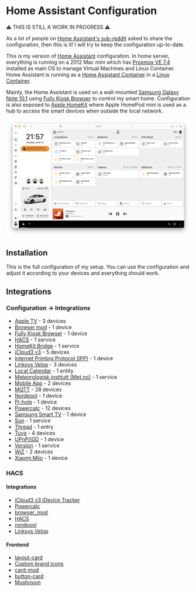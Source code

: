 # Home Assistant Configuration

⚠️ THIS IS STILL A WORK IN PROGRESS ⚠️

As a lot of people on [Home Assistant's sub-reddit](https://www.reddit.com/r/homeassistant/comments/13xdgg2/wip_building_new_dashboard_from_scratch_w_minimal/) asked to share the configuration, then this is it! I will try to keep the configuration up-to-date.

This is my version of [Home Assistant](https://www.home-assistant.io) configuration. In home server, everything is running on a 2012 Mac mini which has [Proxmox VE 7.4](https://www.proxmox.com/en/proxmox-ve) installed as main OS to manage Virtual Machines and Linux Container. Home Assistant is running as a [Home Assistant Container](https://www.home-assistant.io/installation/linux#install-home-assistant-container) in a [Linux Container](https://pve.proxmox.com/wiki/Linux_Container).

Mainly, the Home Assistant is used on a wall-mounted [Samsung Galaxy Note 10.1](https://www.samsung.com/de/support/model/GT-N8010ZWADBT/) using [Fully Kiosk Browser](https://www.fully-kiosk.com/#get-kiosk-apps) to control my smart home. Configuration is also exposed to [Apple HomeKit](https://developer.apple.com/documentation/homekit) where Apple HomePod mini is used as a hub to access the smart devices when outside the local network.

![preview](./www/images/repo/preview.png)

## Installation

This is the full configuration of my setup. You can use the configuration and adjust it according to your devices and everything should work.


## Integrations

### Configuration -> Integrations

- [Apple TV](https://www.home-assistant.io/integrations/apple_tv) - 3 devices
- [Browser mod](https://github.com/thomasloven/hass-browser_mod/blob/master/README.md) - 1 device
- [Fully Kiosk Browser](https://www.home-assistant.io/integrations/fully_kiosk) - 1 device
- [HACS](https://hacs.xyz/docs/configuration/start) - 1 service
- [HomeKit Bridge](https://www.home-assistant.io/integrations/homekit) - 1 service
- [iCloud3 v3](https://gcobb321.github.io/icloud3_v3/#/) - 5 devices
- [Internet Printing Protocol (IPP)](https://www.home-assistant.io/integrations/ipp) - 1 device
- [Linksys Velop](https://github.com/uvjim/linksys_velop) - 3 devices
- [Local Calendar](https://www.home-assistant.io/integrations/local_calendar) - 1 entity
- [Meteorologisk institutt (Met.no)](https://www.home-assistant.io/integrations/met) - 1 service
- [Mobile App](https://www.home-assistant.io/integrations/mobile_app) - 2 devices
- [MQTT](https://www.home-assistant.io/integrations/mqtt) - 28 devices
- [Nordpool](https://github.com/custom-components/nordpool/) - 1 device
- [Pi-hole](https://www.home-assistant.io/integrations/pi_hole) - 1 device
- [Powercalc](https://github.com/bramstroker/homeassistant-powercalc) - 12 devices
- [Samsung Smart TV](https://www.home-assistant.io/integrations/samsungtv) - 1 device
- [Sun](https://www.home-assistant.io/integrations/sun) - 1 service
- [Thread](https://www.home-assistant.io/integrations/thread) - 1 entry
- [Tuya](https://www.home-assistant.io/integrations/tuya) - 4 devices
- [UPnP/IGD](https://www.home-assistant.io/integrations/upnp) - 1 device
- [Version](https://www.home-assistant.io/integrations/version) - 1 service
- [WiZ](https://www.home-assistant.io/integrations/wiz) - 2 devices
- [Xiaomi Miio](https://www.home-assistant.io/integrations/xiaomi_miio) - 1 device

### HACS

#### Integrations
- [iCloud3 v3 iDevice Tracker](https://github.com/gcobb321/icloud3_v3)
- [Powercalc](https://github.com/bramstroker/homeassistant-powercalc)
- [browser_mod](https://github.com/thomasloven/hass-browser_mod)
- [HACS](https://github.com/hacs/integration)
- [nordpool](https://github.com/custom-components/nordpool)
- [Linksys Velop](https://github.com/uvjim/linksys_velop)

#### Frontend
- [layout-card](https://github.com/thomasloven/lovelace-layout-card)
- [Custom brand icons](https://github.com/elax46/custom-brand-icons)
- [card-mod](https://github.com/thomasloven/lovelace-card-mod)
- [button-card](https://github.com/custom-cards/button-card)
- [Mushroom](https://github.com/piitaya/lovelace-mushroom)
